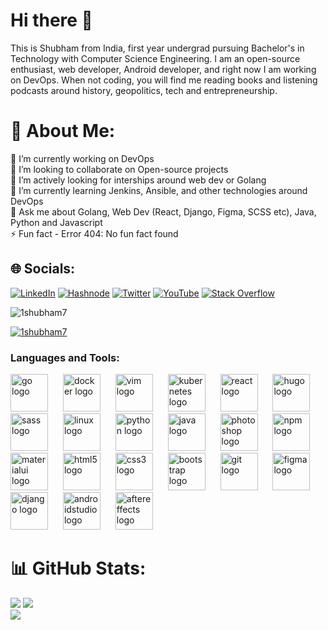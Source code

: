 # Hi there 👋

This is Shubham from India, first year undergrad pursuing Bachelor's in Technology with Computer Science Engineering. I am an open-source enthusiast, web developer, Android developer, and right now I am working on DevOps. When not coding, you will find me reading books and listening podcasts around history, geopolitics, tech and entrepreneurship.

# 💫 About Me:
🔭 I’m currently working on DevOps <br>👯 I’m looking to collaborate on Open-source projects <br>🤝 I’m actively looking for interships around web dev or Golang<br>🌱 I’m currently learning Jenkins, Ansible, and other technologies around DevOps <br>💬 Ask me about Golang, Web Dev (React, Django, Figma, SCSS etc), Java, Python and Javascript <br>⚡ Fun fact - Error 404: No fun fact found

## 🌐 Socials:

[![LinkedIn](https://img.shields.io/badge/LinkedIn-0A66C2.svg?style=for-the-badge&logo=LinkedIn&logoColor=white)](https://www.linkedin.com/in/shubham-singh-5a002b20b) [![Hashnode](https://img.shields.io/badge/Hashnode-2962FF.svg?style=for-the-badge&logo=Hashnode&logoColor=white)](https://1shubham7.hashnode.dev/) [![Twitter](https://img.shields.io/badge/Twitter-1D9BF0.svg?style=for-the-badge&logo=Twitter&logoColor=white)](https://twitter.com/1shubham7) [![YouTube](https://img.shields.io/badge/YouTube-FF0000.svg?style=for-the-badge&logo=YouTube&logoColor=white)](https://youtube.com/@shubham7950) [![Stack Overflow](https://img.shields.io/badge/Stack%20Overflow-F58025.svg?style=for-the-badge&logo=Stack-Overflow&logoColor=white)](https://stackoverflow.com/users/21861794)

<p align="left"> <img src="https://komarev.com/ghpvc/?username=1shubham7&label=Profile%20views&color=0e75b6&style=flat" alt="1shubham7" /> </p>

<p align="left"> <a href="https://github.com/ryo-ma/github-profile-trophy"><img src="https://github-profile-trophy.vercel.app/?username=1shubham7" alt="1shubham7" /></a> </p>

<h3 align="left">Languages and Tools:</h3>
<div align="left">
  <img src="https://cdn.jsdelivr.net/gh/devicons/devicon/icons/go/go-original.svg" height="60" alt="go logo"  />
  <img width="16" />
  <img src="https://cdn.jsdelivr.net/gh/devicons/devicon/icons/docker/docker-original.svg" height="60" alt="docker logo"  />
  <img width="16" />
  <img src="https://cdn.jsdelivr.net/gh/devicons/devicon/icons/vim/vim-original.svg" height="60" alt="vim logo"  />
  <img width="16" />
  <img src="https://cdn.jsdelivr.net/gh/devicons/devicon/icons/kubernetes/kubernetes-plain.svg" height="60" alt="kubernetes logo"  />
  <img width="16" />
  <img src="https://cdn.jsdelivr.net/gh/devicons/devicon/icons/react/react-original.svg" height="60" alt="react logo"  />
  <img width="16" />
  <img src="https://cdn.jsdelivr.net/gh/devicons/devicon/icons/hugo/hugo-original.svg" height="60" alt="hugo logo"  />
  <img width="16" />
  <img src="https://cdn.jsdelivr.net/gh/devicons/devicon/icons/sass/sass-original.svg" height="60" alt="sass logo"  />
  <img width="16" />
  <img src="https://cdn.jsdelivr.net/gh/devicons/devicon/icons/linux/linux-original.svg" height="60" alt="linux logo"  />
  <img width="16" />
  <img src="https://cdn.jsdelivr.net/gh/devicons/devicon/icons/python/python-original.svg" height="60" alt="python logo"  />
  <img width="16" />
  <img src="https://cdn.jsdelivr.net/gh/devicons/devicon/icons/java/java-original.svg" height="60" alt="java logo"  />
  <img width="16" />
  <img src="https://cdn.jsdelivr.net/gh/devicons/devicon/icons/photoshop/photoshop-plain.svg" height="60" alt="photoshop logo"  />
  <img width="16" />
  <img src="https://cdn.jsdelivr.net/gh/devicons/devicon/icons/npm/npm-original-wordmark.svg" height="60" alt="npm logo"  />
  <img width="16" />
  <img src="https://cdn.jsdelivr.net/gh/devicons/devicon/icons/materialui/materialui-original.svg" height="60" alt="materialui logo"  />
  <img width="16" />
  <img src="https://cdn.jsdelivr.net/gh/devicons/devicon/icons/html5/html5-original.svg" height="60" alt="html5 logo"  />
  <img width="16" />
  <img src="https://cdn.jsdelivr.net/gh/devicons/devicon/icons/css3/css3-original.svg" height="60" alt="css3 logo"  />
  <img width="16" />
  <img src="https://cdn.jsdelivr.net/gh/devicons/devicon/icons/bootstrap/bootstrap-original.svg" height="60" alt="bootstrap logo"  />
  <img width="16" />
  <img src="https://cdn.jsdelivr.net/gh/devicons/devicon/icons/git/git-original.svg" height="60" alt="git logo"  />
  <img width="16" />
  <img src="https://cdn.jsdelivr.net/gh/devicons/devicon/icons/figma/figma-original.svg" height="60" alt="figma logo"  />
  <img width="16" />
  <img src="https://cdn.jsdelivr.net/gh/devicons/devicon/icons/django/django-plain.svg" height="60" alt="django logo"  />
  <img width="16" />
  <img src="https://cdn.jsdelivr.net/gh/devicons/devicon/icons/androidstudio/androidstudio-original.svg" height="60" alt="androidstudio logo"  />
  <img width="16" />
  <img src="https://cdn.jsdelivr.net/gh/devicons/devicon/icons/aftereffects/aftereffects-original.svg" height="60" alt="aftereffects logo"  />
</div>

###

###

# 📊 GitHub Stats:
![](https://github-readme-stats.vercel.app/api/top-langs/?username=1shubham7&theme=vue&hide_border=false&include_all_commits=false&count_private=false&layout=compact)
![](https://github-readme-stats.vercel.app/api?username=1shubham7&theme=vue&hide_border=false&include_all_commits=false&count_private=true)<br/>
![](https://github-readme-streak-stats.herokuapp.com/?user=1shubham7&theme=vue&hide_border=true)<br/>

